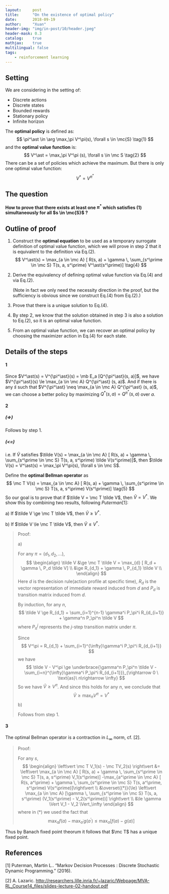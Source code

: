 ```yaml
---
layout:     post
title:      "On the existence of optimal policy"
date:       2018-09-19
author:     "Xuan"
header-img: "img/in-post/10/header.jpeg"
header-mask: 0.3
catalog:    true
mathjax:    true
multilingual: false
tags:
    - reinforcement learning
---
```

$\newcommand{\mc}{\mathcal} \newcommand{\mb}{\mathbb}$

## Setting

We are considering in the setting of:

- Discrete actions
- Discrete states
- Bounded rewards
- Stationary policy
- Infinite horizon

The **optimal policy** is defined as:
$$
\pi^\ast \in \arg \max_\pi V^\pi(s), \forall s \in \mc{S} \tag{1}
$$
and the **optimal value function** is:
$$
V^\ast = \max_\pi V^\pi (s), \forall s \in \mc S \tag{2}
$$
There can be a set of policies which achieve the maximum. But there is only one optimal value function:
$$
V^\ast = V^{\pi^\ast} \tag{3}
$$


## The question

**How to prove that there exists at least one $\pi^\ast$ which satisfies (1) simultaneously for all $s \in \mc{S}$ ?**



## Outline of proof

1. Construct the **optimal equation** to be used as a temporary surrogate definition of optimal value function, which we will prove in step 2 that it is equivalent to the definition via Eq.(2).
   $$
   V^\ast(s) = \max_{a \in \mc A} [ R(s, a) + \gamma \, \sum_{s^\prime \in \mc S} T(s, a, s^\prime) V^\ast(s^\prime)] \tag{4}
   $$

2. Derive the equivalency of defining optimal value function via Eq.(4) and via Eq.(2).

   (Note in fact we only need the necessity direction in the proof, but the sufficiency is obvious since we construct Eq.(4) from Eq.(2).)

3. Prove that there is a unique solution to Eq.(4).

4. By step 2, we know that the solution obtained in step 3 is also a solution to Eq.(2), so it is an optimal value function.

5. From an optimal value function, we can recover an optimal policy by choosing the maximizer action in Eq.(4) for each state.



## Details of the steps

#### 1

Since $V^\ast(s) = V^{\pi^\ast}(s) = \mb E_a [Q^{\pi^\ast}(s, a)]$, we have $V^{\pi^\ast}(s) \le \max_{a \in \mc A} Q^{\pi^\ast} (s, a)$. And if there is any $\tilde{s}$ such that $V^{\pi^\ast} \neq \max_{a \in \mc A} Q^{\pi^\ast} (s, a)$, we can choose a better policy by maximizing $Q^{\ast} (s, a) = Q^{\pi^\ast} (s, a)$ over $a$.

#### 2

##### (=>)

Follows by step 1.

##### (<=)

i.e. If $\tilde V$ satisfies $\tilde V(s) = \max_{a \in \mc A} [ R(s, a) + \gamma \, \sum_{s^\prime \in \mc S} T(s, a, s^\prime) \tilde V(s^\prime)]$, then $\tilde V(s) = V^\ast(s) = \max_\pi V^\pi(s), \forall s \in \mc S$.

Define the **optimal Bellman operator** as
$$
\mc T V(s) = \max_{a \in \mc A} [ R(s, a) + \gamma \, \sum_{s^\prime \in \mc S} T(s, a, s^\prime) V(s^\prime)] \tag{5}
$$
So our goal is to prove that if $\tilde V = \mc T \tilde V$, then $\tilde V = V^\ast$. We show this by combining two results, following *Puterman*[1]:

a) If $\tilde V \ge \mc T \tilde V$, then $\tilde V \ge V^\ast$.

b) If $\tilde V \le \mc T \tilde V$, then $\tilde V \le V^\ast$.

> Proof:
>
> a)
>
> For any $\pi = (d_1, d_2, ...)$,
> $$
> \begin{align}
> \tilde V &\ge \mc T \tilde V = \max_{d} [ R_d + \gamma \, P_d \tilde V] \\
> &\ge R_{d_1} + \gamma \, P_{d_1} \tilde V \\
> \end{align}
> $$
> Here $d$ is the decision rule(action profile at specific time), $R_d$ is the vector representation of immediate reward induced from $d$ and $P_d$ is transition matrix induced from $d$. 
>
> By induction, for any $n$,
> $$
> \tilde V \ge R_{d_1} + \sum_{i=1}^{n-1} \gamma^i P_\pi^i R_{d_{i+1}} + \gamma^n P_\pi^n \tilde V
> $$
> where $P_\pi^j$ represents the $j$-step transition matrix under $\pi$.
>
> Since 
> $$
> V^\pi = R_{d_1} + \sum_{i=1}^{\infty}\gamma^i P_\pi^i R_{d_{i+1}}
> $$
> we have
> $$
> \tilde V - V^\pi \ge \underbrace{\gamma^n P_\pi^n \tilde V -\sum_{i=n}^{\infty}\gamma^i P_\pi^i R_{d_{i+1}}}_{\rightarrow 0 \ \text{as}\ n\rightarrow \infty}
> $$
> So we have $\tilde V \ge V^\pi$. And since this holds for any $n$, we conclude that
> $$
> \tilde V \ge \max_\pi V^\pi = V^\ast
> $$
> b)
>
> Follows from step 1.

#### 3

The optimal Bellman operator is a contraction in $L_\infty$ norm, cf. [2].

> Proof:
>
> For any $s$,
> $$
> \begin{align}
> \left\vert \mc T V_1(s) - \mc TV_2(s) \right\vert 
> &=
> \left\vert \max_{a \in \mc A} [ R(s, a) + \gamma \, \sum_{s^\prime \in \mc S} T(s, a, s^\prime) V_1(s^\prime)] -\max_{a^\prime \in \mc A} [ R(s, a^\prime) + \gamma \, \sum_{s^\prime \in \mc S} T(s, a^\prime, s^\prime) V(s^\prime)]\right\vert \\
> &\overset{(*)}{\le}
> \left\vert \max_{a \in \mc A} [\gamma \, \sum_{s^\prime \in \mc S} T(s, a, s^\prime) (V_1(s^\prime) - V_2(s^\prime))] \right\vert \\
> &\le
> \gamma \Vert V_1 - V_2 \Vert_\infty
> \end{align}
> $$
> where in (*) we used the fact that
> $$
> \max_a f(a) - \max_{a^\prime} g(a^\prime) \le \max_a [f(a) - g(a)]
> $$
>

Thus by Banach fixed point theorum it follows that $\mc T$ has a unique fixed point.



## References

[1] Puterman, Martin L.. “Markov Decision Processes : Discrete Stochastic Dynamic Programming.” (2016).

[2] A. Lazaric. http://researchers.lille.inria.fr/~lazaric/Webpage/MVA-RL_Course14_files/slides-lecture-02-handout.pdf